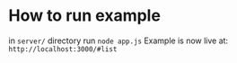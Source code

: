 # How to run example

in `server/` directory run `node app.js`
Example is now live at: `http://localhost:3000/#list`